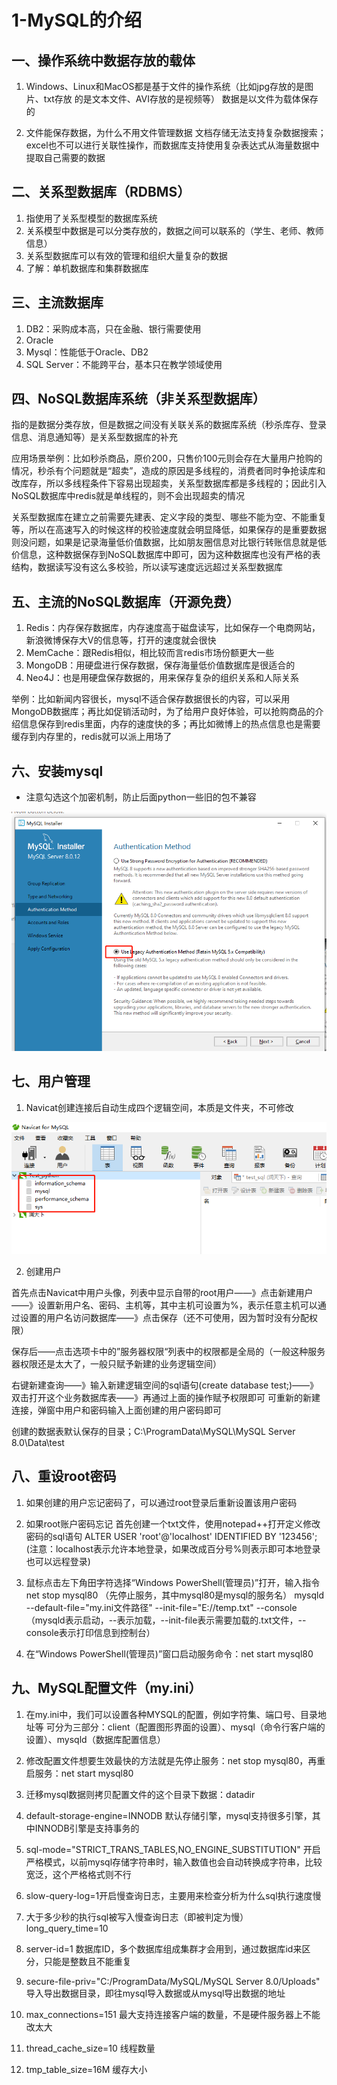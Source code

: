 # 1-MySQL的介绍

## 一、操作系统中数据存放的载体
1. Windows、Linux和MacOS都是基于文件的操作系统（比如jpg存放的是图片、txt存放      的是文本文件、AVI存放的是视频等）
数据是以文件为载体保存的  

2. 文件能保存数据，为什么不用文件管理数据
 文档存储无法支持复杂数据搜索；excel也不可以进行关联性操作，而数据库支持使用复杂表达式从海量数据中提取自己需要的数据

## 二、关系型数据库（RDBMS）
1. 指使用了关系型模型的数据库系统
2. 关系模型中数据是可以分类存放的，数据之间可以联系的（学生、老师、教师信息）
3. 关系型数据库可以有效的管理和组织大量复杂的数据
4. 了解：单机数据库和集群数据库

## 三、主流数据库
1. DB2：采购成本高，只在金融、银行需要使用
2. Oracle
3. Mysql：性能低于Oracle、DB2
4. SQL Server：不能跨平台，基本只在教学领域使用

## 四、NoSQL数据库系统（非关系型数据库）
指的是数据分类存放，但是数据之间没有关联关系的数据库系统（秒杀库存、登录信息、消息通知等）是关系型数据库的补充  

应用场景举例：比如秒杀商品，原价200，只售价100元则会存在大量用户抢购的情况，秒杀有个问题就是“超卖”，造成的原因是多线程的，消费者同时争抢读库和改库存，所以多线程条件下容易出现超卖，关系型数据库都是多线程的；因此引入NoSQL数据库中redis就是单线程的，则不会出现超卖的情况  

关系型数据库在建立之前需要先建表、定义字段的类型、哪些不能为空、不能重复等，所以在高速写入的时候这样的校验速度就会明显降低，如果保存的是重要数据则没问题，如果是记录海量低价值数据，比如朋友圈信息对比银行转账信息就是低价信息，这种数据保存到NoSQL数据库中即可，因为这种数据库也没有严格的表结构，数据读写没有这么多校验，所以读写速度远远超过关系型数据库

## 五、主流的NoSQL数据库（开源免费）
1. Redis：内存保存数据库，内存速度高于磁盘读写，比如保存一个电商网站，新浪微博保存大V的信息等，打开的速度就会很快
2. MemCache：跟Redis相似，相比较而言redis市场份额更大一些
3. MongoDB：用硬盘进行保存数据，保存海量低价值数据库是很适合的
4. Neo4J：也是用硬盘保存数据的，用来保存复杂的组织关系和人际关系

举例：比如新闻内容很长，mysql不适合保存数据很长的内容，可以采用MongoDB数据库；再比如促销活动时，为了给用户良好体验，可以抢购商品的介绍信息保存到redis里面，内存的速度快的多；再比如微博上的热点信息也是需要缓存到内存里的，redis就可以派上用场了

## 六、安装mysql
* 注意勾选这个加密机制，防止后面python一些旧的包不兼容

![mysql安装](./img/mysql-install01.png)

## 七、用户管理
1. Navicat创建连接后自动生成四个逻辑空间，本质是文件夹，不可修改

![navicat安装](./img/mysql-navicat01.png)

2. 创建用户

首先点击Navicat中用户头像，列表中显示自带的root用户——》点击新建用户——》设置新用户名、密码、主机等，其中主机可设置为%，表示任意主机可以通过设置的用户名访问数据库——》点击保存（还不可使用，因为暂时没有分配权限）

保存后——点击选项卡中的”服务器权限“列表中的权限都是全局的（一般这种服务器权限还是太大了，一般只赋予新建的业务逻辑空间）

右键新建查询——》输入新建逻辑空间的sql语句(create database test;)——》双击打开这个业务数据库表——》再通过上面的操作赋予权限即可
可重新的新建连接，弹窗中用户和密码输入上面创建的用户密码即可

创建的数据表默认保存的目录；C:\ProgramData\MySQL\MySQL Server 8.0\Data\test

## 八、重设root密码
1. 如果创建的用户忘记密码了，可以通过root登录后重新设置该用户密码
2. 如果root账户密码忘记
首先创建一个txt文件，使用notepad++打开定义修改密码的sql语句
ALTER USER 'root'@'localhost' IDENTIFIED BY '123456';(注意：localhost表示允许本地登录，如果改成百分号%则表示即可本地登录也可以远程登录)

3. 鼠标点击左下角田字符选择“Windows PowerShell(管理员)”打开，输入指令
 net stop mysql80 （先停止服务，其中mysql80是mysql的服务名）
      mysqld --default-file="my.ini文件路径" --init-file="E://temp.txt" --console（mysqld表示启动，--表示加载，--init-file表示需要加载的.txt文件，--console表示打印信息到控制台）

4. 在“Windows PowerShell(管理员)”窗口启动服务命令：net start mysql80

## 九、MySQL配置文件（my.ini）
1. 在my.ini中，我们可以设置各种MYSQL的配置，例如字符集、端口号、目录地址等
可分为三部分：client（配置图形界面的设置）、mysql（命令行客户端的设置）、mysqld（数据库配置信息）

2. 修改配置文件想要生效最快的方法就是先停止服务：net stop mysql80，再重启服务：net start mysql80

3. 迁移mysql数据则拷贝配置文件的这个目录下数据：datadir

4. default-storage-engine=INNODB 默认存储引擎，mysql支持很多引擎，其中INNODB引擎是支持事务的

5. sql-mode="STRICT_TRANS_TABLES,NO_ENGINE_SUBSTITUTION" 开启严格模式，以前mysql存储字符串时，输入数值也会自动转换成字符串，比较宽泛，这个严格格式则不行

6. slow-query-log=1开启慢查询日志，主要用来检查分析为什么sql执行速度慢

7. 大于多少秒的执行sql被写入慢查询日志（即被判定为慢）long_query_time=10

8. server-id=1 数据库ID，多个数据库组成集群才会用到，通过数据库id来区分，只能是整数且不能重复

9. secure-file-priv="C:/ProgramData/MySQL/MySQL Server 8.0/Uploads" 导入导出数据目录，即往mysql导入数据或从mysql导出数据的地址

10. max_connections=151 最大支持连接客户端的数量，不是硬件服务器上不能改太大

11. thread_cache_size=10 线程数量

12. tmp_table_size=16M 缓存大小
